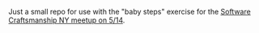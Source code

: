 Just a small repo for use with the "baby steps" exercise for the [Software
Craftsmanship NY meetup on 5/14](http://www.meetup.com/Software-Craftsmanship-New-York/events/182399822/).
